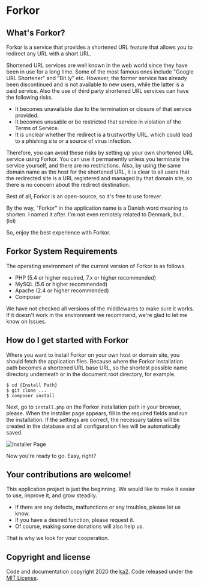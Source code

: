 # Forkor

## What's Forkor?

Forkor is a service that provides a shortened URL feature that allows you to redirect any URL with a short URL.

Shortened URL services are well known in the web world since they have been in use for a long time. Some of the most famous ones include "Google URL Shortener" and "Bit.ly" etc. However, the former service has already been discontinued and is not available to new users, while the latter is a paid service.
Also the use of third party shortened URL services can have the following risks.

* It becomes unavailable due to the termination or closure of that service provided.
* It becomes unusable or be restricted that service in violation of the Terms of Service.
* It is unclear whether the redirect is a trustworthy URL, which could lead to a phishing site or a source of virus infection.

Therefore, you can avoid these risks by setting up your own shortened URL service using Forkor.
You can use it permanently unless you terminate the service yourself, and there are no restrictions. Also, by using the same domain name as the host for the shortened URL, it is clear to all users that the redirected site is a URL registered and managed by that domain site, so there is no concern about the redirect destination.

Best of all, Forkor is an open-source, so it's free to use forever.

By the way, "Forkor" in the application name is a Danish word meaning to shorten. I named it after. I'm not even remotely related to Denmark, but... (lol)

So, enjoy the best experience with Forkor.

## Forkor System Requirements

The operating environment of the current version of Forkor is as follows.

* PHP (5.4 or higher required, 7.x or higher recommended)
* MySQL (5.6 or higher recommended)
* Apache (2.4 or higher recommended)
* Composer

We have not checked all versions of the middlewares to make sure it works. If it doesn't work in the environment we recommend, we're glad to let me know on Issues.

## How do I get started with Forkor

Where you want to install Forkor on your own host or domain site, you should fetch the application files. Because where the Forkor installation path becomes a shortened URL base URL, so the shortest possible name directory underneath or in the document root directory, for example.

```
$ cd {Install Path}
$ git clone ...
$ composer install
```

Next, go to `install.php` on the Forkor installation path in your browser, please. When the installer page appears, fill in the required fields and run the installation. If the settings are correct, the necessary tables will be created in the database and all configuration files will be automatically saved.

![Installer Page]()

Now you're ready to go. Easy, right?

## Your contributions are welcome!

This application project is just the beginning. We would like to make it easier to use, improve it, and grow steadily.

* If there are any defects, malfunctions or any troubles, please let us know.
* If you have a desired function, please request it.
* Of course, making some donations will also help us.

That is why we look for your cooperation.

## Copyright and license

Code and documentation copyright 2020 the [ka2](https://ka2.org/forkor/). Code released under the [MIT License](https://raw.githubusercontent.com/ka215/forkor/master/LICENSE).
